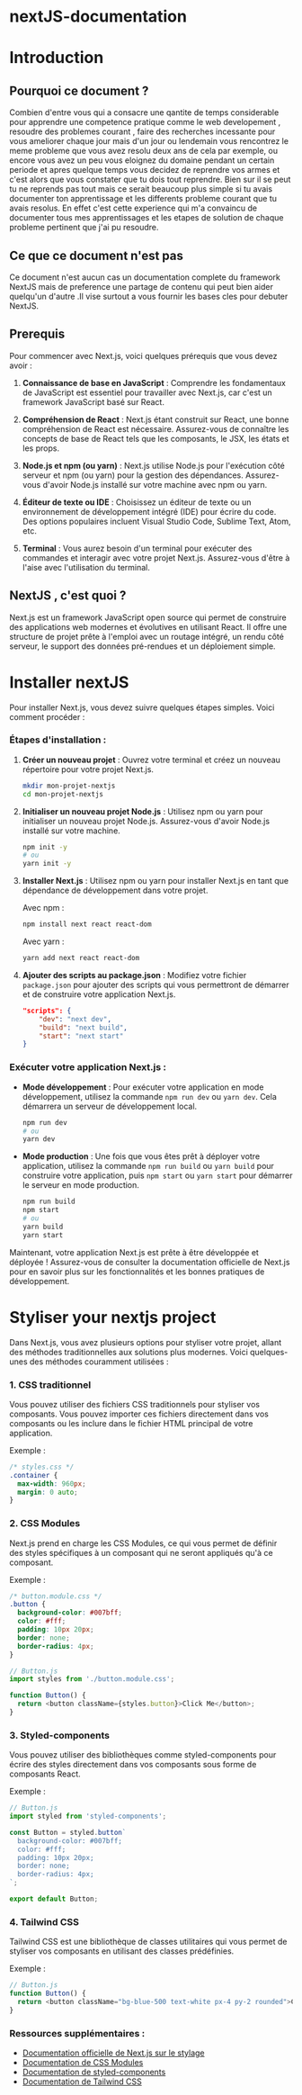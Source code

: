 # nextJS-documentation

# Introduction
## Pourquoi ce document ?
Combien d'entre  vous qui a consacre une qantite de temps considerable pour apprendre une competence pratique comme le web developement , resoudre des problemes courant , faire des recherches incessante pour vous ameliorer chaque jour mais d'un jour ou lendemain vous rencontrez le meme probleme que vous avez resolu deux ans de cela par exemple, ou encore vous avez un peu vous eloignez du domaine pendant un certain periode et apres quelque temps vous decidez de reprendre vos armes et c'est alors que vous constater que tu dois tout reprendre. Bien sur il se peut tu ne reprends pas tout mais ce serait beaucoup plus simple si tu avais documenter ton apprentissage et les differents probleme courant que tu avais resolus. En effet c'est cette experience qui m'a convaincu de documenter tous mes apprentissages et les etapes de solution de chaque probleme pertinent que j'ai pu resoudre.

## Ce que ce document n'est pas 
Ce document n'est aucun cas un documentation complete du framework NextJS mais de preference une partage de contenu qui peut bien aider quelqu'un d'autre .Il vise surtout a vous fournir les bases cles pour debuter NextJS.

## Prerequis 
Pour commencer avec Next.js, voici quelques prérequis que vous devez avoir :

1. **Connaissance de base en JavaScript** : Comprendre les fondamentaux de JavaScript est essentiel pour travailler avec Next.js, car c'est un framework JavaScript basé sur React.

2. **Compréhension de React** : Next.js étant construit sur React, une bonne compréhension de React est nécessaire. Assurez-vous de connaître les concepts de base de React tels que les composants, le JSX, les états et les props.

3. **Node.js et npm (ou yarn)** : Next.js utilise Node.js pour l'exécution côté serveur et npm (ou yarn) pour la gestion des dépendances. Assurez-vous d'avoir Node.js installé sur votre machine avec npm ou yarn.

4. **Éditeur de texte ou IDE** : Choisissez un éditeur de texte ou un environnement de développement intégré (IDE) pour écrire du code. Des options populaires incluent Visual Studio Code, Sublime Text, Atom, etc.

5. **Terminal** : Vous aurez besoin d'un terminal pour exécuter des commandes et interagir avec votre projet Next.js. Assurez-vous d'être à l'aise avec l'utilisation du terminal.


## NextJS , c'est quoi ?
Next.js est un framework JavaScript open source qui permet de construire des applications web modernes et évolutives en utilisant React. Il offre une structure de projet prête à l'emploi avec un routage intégré, un rendu côté serveur, le support des données pré-rendues et un déploiement simple.

# Installer nextJS

Pour installer Next.js, vous devez suivre quelques étapes simples. Voici comment procéder :

### Étapes d'installation :

1. **Créer un nouveau projet** : Ouvrez votre terminal et créez un nouveau répertoire pour votre projet Next.js.

   ```bash
   mkdir mon-projet-nextjs
   cd mon-projet-nextjs
   ```

2. **Initialiser un nouveau projet Node.js** : Utilisez npm ou yarn pour initialiser un nouveau projet Node.js. Assurez-vous d'avoir Node.js installé sur votre machine.

   ```bash
   npm init -y
   # ou
   yarn init -y
   ```

3. **Installer Next.js** : Utilisez npm ou yarn pour installer Next.js en tant que dépendance de développement dans votre projet.

   Avec npm :

   ```bash
   npm install next react react-dom
   ```

   Avec yarn :

   ```bash
   yarn add next react react-dom
   ```

4. **Ajouter des scripts au package.json** : Modifiez votre fichier `package.json` pour ajouter des scripts qui vous permettront de démarrer et de construire votre application Next.js.

   ```json
   "scripts": {
       "dev": "next dev",
       "build": "next build",
       "start": "next start"
   }
   ```

### Exécuter votre application Next.js :

- **Mode développement** : Pour exécuter votre application en mode développement, utilisez la commande `npm run dev` ou `yarn dev`. Cela démarrera un serveur de développement local.

   ```bash
   npm run dev
   # ou
   yarn dev
   ```

- **Mode production** : Une fois que vous êtes prêt à déployer votre application, utilisez la commande `npm run build` ou `yarn build` pour construire votre application, puis `npm start` ou `yarn start` pour démarrer le serveur en mode production.

   ```bash
   npm run build
   npm start
   # ou
   yarn build
   yarn start
   ```

Maintenant, votre application Next.js est prête à être développée et déployée ! Assurez-vous de consulter la documentation officielle de Next.js pour en savoir plus sur les fonctionnalités et les bonnes pratiques de développement.

# Styliser your nextjs project

Dans Next.js, vous avez plusieurs options pour styliser votre projet, allant des méthodes traditionnelles aux solutions plus modernes. Voici quelques-unes des méthodes couramment utilisées :

### 1. CSS traditionnel
Vous pouvez utiliser des fichiers CSS traditionnels pour styliser vos composants. Vous pouvez importer ces fichiers directement dans vos composants ou les inclure dans le fichier HTML principal de votre application.

Exemple :
```css
/* styles.css */
.container {
  max-width: 960px;
  margin: 0 auto;
}
```

### 2. CSS Modules
Next.js prend en charge les CSS Modules, ce qui vous permet de définir des styles spécifiques à un composant qui ne seront appliqués qu'à ce composant.

Exemple :
```css
/* button.module.css */
.button {
  background-color: #007bff;
  color: #fff;
  padding: 10px 20px;
  border: none;
  border-radius: 4px;
}
```
```javascript
// Button.js
import styles from './button.module.css';

function Button() {
  return <button className={styles.button}>Click Me</button>;
}
```

### 3. Styled-components
Vous pouvez utiliser des bibliothèques comme styled-components pour écrire des styles directement dans vos composants sous forme de composants React.

Exemple :
```javascript
// Button.js
import styled from 'styled-components';

const Button = styled.button`
  background-color: #007bff;
  color: #fff;
  padding: 10px 20px;
  border: none;
  border-radius: 4px;
`;

export default Button;
```

### 4. Tailwind CSS
Tailwind CSS est une bibliothèque de classes utilitaires qui vous permet de styliser vos composants en utilisant des classes prédéfinies.

Exemple :
```javascript
// Button.js
function Button() {
  return <button className="bg-blue-500 text-white px-4 py-2 rounded">Click Me</button>;
}
```

### Ressources supplémentaires :
- [Documentation officielle de Next.js sur le stylage](https://nextjs.org/docs/basic-features/built-in-css-support)
- [Documentation de CSS Modules](https://github.com/css-modules/css-modules)
- [Documentation de styled-components](https://styled-components.com/docs)
- [Documentation de Tailwind CSS](https://tailwindcss.com/docs)

